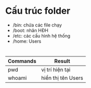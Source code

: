 # Cấu trúc folder
* /bin: chứa các file chạy
* /boot: nhân HĐH
* /etc: các cấu hình hệ thống
* /home: Users
# 
| Commands | Result |
|----------|--------|
| pwd | vị trí hiện tại |
| whoami | hiển thị tên Users |